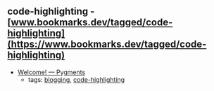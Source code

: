 code-highlighting - [www.bookmarks.dev/tagged/code-highlighting](https://www.bookmarks.dev/tagged/code-highlighting) 
---
* [Welcome! — Pygments](http://pygments.org/)
    * tags: [blogging](../tags/blogging.md), [code-highlighting](../tags/code-highlighting.md)
